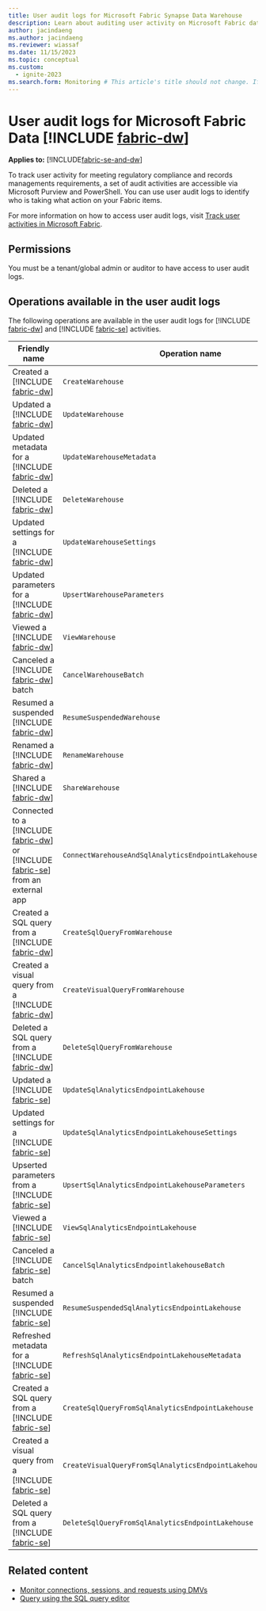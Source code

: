 ```yaml
---
title: User audit logs for Microsoft Fabric Synapse Data Warehouse
description: Learn about auditing user activity on Microsoft Fabric data warehousing in Microsoft Purview and PowerShell.
author: jacindaeng
ms.author: jacindaeng
ms.reviewer: wiassaf
ms.date: 11/15/2023
ms.topic: conceptual
ms.custom:
  - ignite-2023
ms.search.form: Monitoring # This article's title should not change. If so, contact engineering.
---
```

# User audit logs for Microsoft Fabric Data [!INCLUDE [fabric-dw](includes/fabric-dw.md)]

**Applies to:** [!INCLUDE[fabric-se-and-dw](includes/applies-to-version/fabric-se-and-dw.md)]

To track user activity for meeting regulatory compliance and records managements requirements, a set of audit activities are accessible via Microsoft Purview and PowerShell. You can use user audit logs to identify who is taking what action on your Fabric items.

For more information on how to access user audit logs, visit [Track user activities in Microsoft Fabric](../admin/track-user-activities.md).

## Permissions

You must be a tenant/global admin or auditor to have access to user audit logs.

## Operations available in the user audit logs

The following operations are available in the user audit logs for [!INCLUDE [fabric-dw](includes/fabric-dw.md)] and [!INCLUDE [fabric-se](includes/fabric-se.md)] activities. 

| Friendly name | Operation name | Notes | 
| --- | --- | --- | 
| Created a [!INCLUDE [fabric-dw](includes/fabric-dw.md)] | `CreateWarehouse` |  |
| Updated a [!INCLUDE [fabric-dw](includes/fabric-dw.md)] | `UpdateWarehouse` |  |
| Updated metadata for a [!INCLUDE [fabric-dw](includes/fabric-dw.md)] | `UpdateWarehouseMetadata` |  |
| Deleted a [!INCLUDE [fabric-dw](includes/fabric-dw.md)] | `DeleteWarehouse` |  | 
| Updated settings for a [!INCLUDE [fabric-dw](includes/fabric-dw.md)] | `UpdateWarehouseSettings` |  | 
| Updated parameters for a [!INCLUDE [fabric-dw](includes/fabric-dw.md)] | `UpsertWarehouseParameters` |  | 
| Viewed a [!INCLUDE [fabric-dw](includes/fabric-dw.md)] | `ViewWarehouse` |  | 
| Canceled a [!INCLUDE [fabric-dw](includes/fabric-dw.md)] batch | `CancelWarehouseBatch` |  | 
| Resumed a suspended [!INCLUDE [fabric-dw](includes/fabric-dw.md)] | `ResumeSuspendedWarehouse` |  | 
| Renamed a [!INCLUDE [fabric-dw](includes/fabric-dw.md)] | `RenameWarehouse` |  | 
| Shared a [!INCLUDE [fabric-dw](includes/fabric-dw.md)] | `ShareWarehouse` |  | 
| Connected to a [!INCLUDE [fabric-dw](includes/fabric-dw.md)] or [!INCLUDE [fabric-se](includes/fabric-se.md)] from an external app | `ConnectWarehouseAndSqlAnalyticsEndpointLakehouseFromExternalApp` | Previously named "Connected to a warehouse or default warehouse from an external app" (Operation name: `ConnectWarehouseAndDefaultWarehouseFromExternalApp`) | 
| Created a SQL query from a [!INCLUDE [fabric-dw](includes/fabric-dw.md)] | `CreateSqlQueryFromWarehouse` |  | 
| Created a visual query from a [!INCLUDE [fabric-dw](includes/fabric-dw.md)] | `CreateVisualQueryFromWarehouse` |  | 
| Deleted a SQL query from a [!INCLUDE [fabric-dw](includes/fabric-dw.md)] | `DeleteSqlQueryFromWarehouse` | This audit event covers both deleting SQL and visual queries from the [!INCLUDE [fabric-dw](includes/fabric-dw.md)] | 
| Updated a [!INCLUDE [fabric-se](includes/fabric-se.md)]  | `UpdateSqlAnalyticsEndpointLakehouse` | Previously named "Updated a default warehouse" (Operation name: `UpdateDefaultWarehouse`) | 
| Updated settings for a [!INCLUDE [fabric-se](includes/fabric-se.md)]  | `UpdateSqlAnalyticsEndpointLakehouseSettings` | Previously named "Updated settings for a default warehouse" (Operation name: `UpdateDefaultWarehouseSettings`) | 
| Upserted parameters from a [!INCLUDE [fabric-se](includes/fabric-se.md)]  | `UpsertSqlAnalyticsEndpointLakehouseParameters` | Previously named "Updated parameters from a default warehouse" (Operation name: `UpsertDefaultWarehouseParameters`) | 
| Viewed a [!INCLUDE [fabric-se](includes/fabric-se.md)]  | `ViewSqlAnalyticsEndpointLakehouse` | Previously named "Viewed a default warehouse" (Operation name: `ViewDefaultWarehouse`) | 
| Canceled a [!INCLUDE [fabric-se](includes/fabric-se.md)]  batch | `CancelSqlAnalyticsEndpointlakehouseBatch` | Previously named "Canceled a default warehouse" (Operation name: `CancelDefaultWarehouseBatch`) | 
| Resumed a suspended [!INCLUDE [fabric-se](includes/fabric-se.md)]  | `ResumeSuspendedSqlAnalyticsEndpointLakehouse` | Previously named "Resumed a suspended default warehouse" (Operation name: `ResumeSuspendedDefaultWarehouse`) | 
| Refreshed metadata for a [!INCLUDE [fabric-se](includes/fabric-se.md)]  | `RefreshSqlAnalyticsEndpointLakehouseMetadata` | Previously named "Refreshed metadata for a default warehouse" (Operation name: `RefreshDefaultWarehouseMetadata`) | 
| Created a SQL query from a [!INCLUDE [fabric-se](includes/fabric-se.md)]  | `CreateSqlQueryFromSqlAnalyticsEndpointLakehouse` |  | 
| Created a visual query from a [!INCLUDE [fabric-se](includes/fabric-se.md)]  | `CreateVisualQueryFromSqlAnalyticsEndpointLakehouse` |  |
| Deleted a SQL query from a [!INCLUDE [fabric-se](includes/fabric-se.md)]  | `DeleteSqlQueryFromSqlAnalyticsEndpointLakehouse` | This audit event covers both deleting SQL and visual queries from the [!INCLUDE [fabric-se](includes/fabric-se.md)] of the Lakehouse. |

## Related content

- [Monitor connections, sessions, and requests using DMVs](monitor-using-dmv.md)
- [Query using the SQL query editor](sql-query-editor.md)
